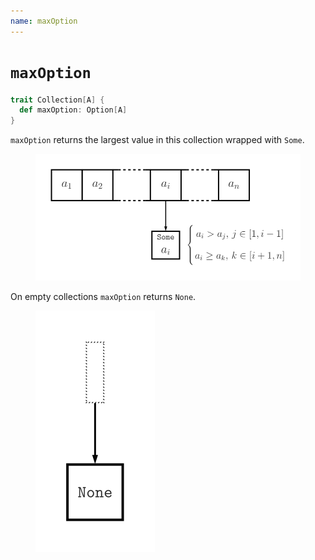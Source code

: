 ```yaml
---
name: maxOption
---
```


# `maxOption`

~~~ scala
trait Collection[A] {
  def maxOption: Option[A]
}
~~~

`maxOption` returns the largest value in this collection wrapped with `Some`.

<figure class="diagram">
  <img src="images/maxOption.svg" alt="maxOption function">
  <!-- <figcaption class="diagram-desc"></figcaption> -->
</figure>

On empty collections `maxOption` returns `None`.

<figure class="diagram">
  <img src="images/maxOption.2.svg" alt="maxOption function">
  <!-- <figcaption class="diagram-desc"></figcaption> -->
</figure>
